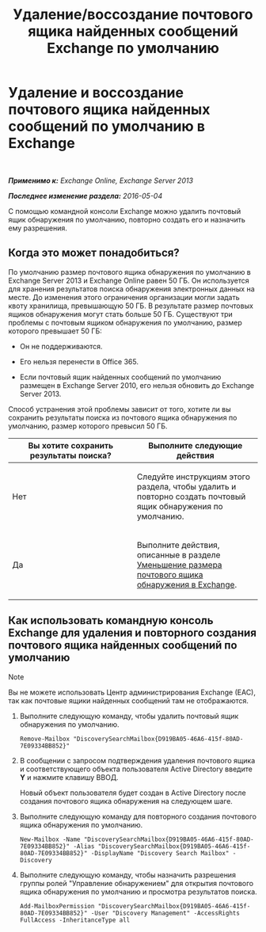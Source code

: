 ﻿---
title: 'Удаление/воссоздание почтового ящика найденных сообщений Exchange по умолчанию'
TOCTitle: Удаление и воссоздание почтового ящика найденных сообщений по умолчанию в Exchange
ms:assetid: 4bde0b00-bdf7-44b4-ba64-aa062bc10ca2
ms:mtpsurl: https://technet.microsoft.com/ru-ru/library/Dn750894(v=EXCHG.150)
ms:contentKeyID: 62371343
ms.date: 04/30/2018
mtps_version: v=EXCHG.150
ms.translationtype: HT
---

# Удаление и воссоздание почтового ящика найденных сообщений по умолчанию в Exchange

 

_**Применимо к:** Exchange Online, Exchange Server 2013_

_**Последнее изменение раздела:** 2016-05-04_

С помощью командной консоли Exchange можно удалить почтовый ящик обнаружения по умолчанию, повторно создать его и назначить ему разрешения.

## Когда это может понадобиться?

По умолчанию размер почтового ящика обнаружения по умолчанию в Exchange Server 2013 и Exchange Online равен 50 ГБ. Он используется для хранения результатов поиска обнаружения электронных данных на месте. До изменения этого ограничения организации могли задать квоту хранилища, превышающую 50 ГБ. В результате размер почтовых ящиков обнаружения могут стать больше 50 ГБ. Существуют три проблемы с почтовым ящиком обнаружения по умолчанию, размер которого превышает 50 ГБ:

  - Он не поддерживаются.

  - Его нельзя перенести в Office 365.

  - Если почтовый ящик найденных сообщений по умолчанию размещен в Exchange Server 2010, его нельзя обновить до Exchange Server 2013.

Способ устранения этой проблемы зависит от того, хотите ли вы сохранить результаты поиска из почтового ящика обнаружения по умолчанию, размер которого превысил 50 ГБ.


<table>
<colgroup>
<col style="width: 50%" />
<col style="width: 50%" />
</colgroup>
<thead>
<tr class="header">
<th>Вы хотите сохранить результаты поиска?</th>
<th>Выполните следующие действия</th>
</tr>
</thead>
<tbody>
<tr class="odd">
<td><p>Нет</p></td>
<td><p>Следуйте инструкциям этого раздела, чтобы удалить и повторно создать почтовый ящик обнаружения по умолчанию.</p></td>
</tr>
<tr class="even">
<td><p>Да</p></td>
<td><p>Выполните действия, описанные в разделе <a href="reduce-the-size-of-a-discovery-mailbox-in-exchange-exchange-2013-help.md">Уменьшение размера почтового ящика обнаружения в Exchange</a>.</p></td>
</tr>
</tbody>
</table>


## Как использовать командную консоль Exchange для удаления и повторного создания почтового ящика найденных сообщений по умолчанию

> [!NOTE]  
> Вы не можете использовать Центр администрирования Exchange (EAC), так как почтовые ящики найденных сообщений там не отображаются.


1.  Выполните следующую команду, чтобы удалить почтовый ящик обнаружения по умолчанию.
    
        Remove-Mailbox "DiscoverySearchMailbox{D919BA05-46A6-415f-80AD-7E09334BB852}"

2.  В сообщении с запросом подтверждения удаления почтового ящика и соответствующего объекта пользователя Active Directory введите **Y** и нажмите клавишу ВВОД.
    
    Новый объект пользователя будет создан в Active Directory после создания почтового ящика обнаружения на следующем шаге.

3.  Выполните следующую команду для повторного создания почтового ящика обнаружения по умолчанию.
    
        New-Mailbox -Name "DiscoverySearchMailbox{D919BA05-46A6-415f-80AD-7E09334BB852}" -Alias "DiscoverySearchMailbox{D919BA05-46A6-415f-80AD-7E09334BB852}" -DisplayName "Discovery Search Mailbox" -Discovery

4.  Выполните следующую команду, чтобы назначить разрешения группы ролей "Управление обнаружением" для открытия почтового ящика обнаружения по умолчанию и просмотра результатов поиска.
    
        Add-MailboxPermission "DiscoverySearchMailbox{D919BA05-46A6-415f-80AD-7E09334BB852}" -User "Discovery Management" -AccessRights FullAccess -InheritanceType all

